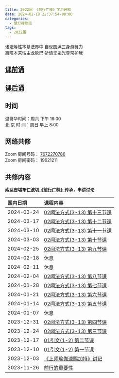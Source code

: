 ```yaml
---
title: 2022届 《前行广释》学习通知
date: 2024-02-18 22:37:54-08:00
categories:
  - 慧灯禅修班
tags:
  - 2022届
---
```

诸法等性本基法界中 自现圆满三身游舞力  
离障本来怙主龙钦巴 祈请无垢光尊常护我

## [课前诵](https://s3.ap-northeast-1.wasabisys.com/hdcx/hdv/v/keqian2022.mp4)

## [课后诵](https://s3.ap-northeast-1.wasabisys.com/hdcx/hdv/videos/%E5%9B%9E%E5%90%91(2021%E7%89%88).mp4)

## 时间

温哥华时间：周六 下午 16:00\
北 京 时 间：周日 早上 8:00

## 网络共修

Zoom 房间号码： [7672270786](https://us02web.zoom.us/j/7672270786?pwd=bjRzNVpOT0g1cWF3WWVqVE1PZzlWZz09)\
Zoom 房间密码： 19621211

## 共修内容
  **索达吉堪布仁波切[《前行广释》](https://www.huidengchanxiu.net/refs/qxgs/)传承，串讲讨论**
<!-- <details>
    <summary>暇满难得</summary>
    |国内日期|课程内容|
    |:----|:----|
</details> -->

|国内日期|课程内容|
|:----|:----|
| 2024-03-24 | [02闻法方式(3-13) 第十三节课](https://www.huidengchanxiu.net/refs/qxgs/qxgs-02wffs#第十三节课) |
| 2024-03-17 | [02闻法方式(3-13) 第十二节课](https://www.huidengchanxiu.net/refs/qxgs/qxgs-02wffs#第十二节课) |
| 2024-03-10 | [02闻法方式(3-13) 第十一节课](https://www.huidengchanxiu.net/refs/qxgs/qxgs-02wffs#第十一节课) |
| 2024-03-03 | [02闻法方式(3-13) 第十节课 ](https://www.huidengchanxiu.net/refs/qxgs/qxgs-02wffs#第十节课 ) |
| 2024-02-25 | [02闻法方式(3-13) 第九节课 ](https://www.huidengchanxiu.net/refs/qxgs/qxgs-02wffs#第九节课 ) |
| 2024-02-18 | 休息                                                                               |
| 2024-02-11 | 休息                                                                               |
| 2024-02-04 | [02闻法方式(3-13) 第八节课 ](https://www.huidengchanxiu.net/refs/qxgs/qxgs-02wffs#第八节课 ) |
| 2024-01-28 | [02闻法方式(3-13) 第七节课 ](https://www.huidengchanxiu.net/refs/qxgs/qxgs-02wffs#第七节课 ) |
| 2024-01-21 | [02闻法方式(3-13) 第六节课 ](https://www.huidengchanxiu.net/refs/qxgs/qxgs-02wffs#第六节课 ) |
| 2024-01-14 | [02闻法方式(3-13) 第五节课 ](https://www.huidengchanxiu.net/refs/qxgs/qxgs-02wffs#第五节课 ) |
| 2024-01-07 | 休息|
|2023-12-31|[02闻法方式(3-13) 第四节课](https://www.huidengchanxiu.net/refs/qxgs/qxgs-02wffs/#%E7%AC%AC%E5%9B%9B%E8%8A%82%E8%AF%BE)|
|2023-12-24|[02闻法方式(3-13) 第三节课](https://www.huidengchanxiu.net/refs/qxgs/qxgs-02wffs#%E7%AC%AC%E4%B8%89%E8%8A%82%E8%AF%BE)|
|2023-12-17|[01引文(1-2) 第二节课](https://www.huidengchanxiu.net/refs/qxgs/qxgs-01yw#%E7%AC%AC%E4%BA%8C%E8%8A%82%E8%AF%BE)|
|2023-12-10|[01引文(1-2) 第一节课](https://www.huidengchanxiu.net/refs/qxgs/qxgs-01yw#%E7%AC%AC%E4%B8%80%E8%8A%82%E8%AF%BE)|
|2023-12-03|[《上师瑜伽速赐加持》讲记](https://www.huidengchanxiu.net/refs/qxgs/qxgs-01yw#%E4%B8%8A%E5%B8%88%E7%91%9C%E4%BC%BD%E9%80%9F%E8%B5%90%E5%8A%A0%E6%8C%81%E8%AE%B2%E8%AE%B0)|
|2023-11-26|[前行的重要性](https://www.huidengchanxiu.net/refs/qxgs/qxgs-01yw#%E5%89%8D%E8%A1%8C%E4%B9%8B%E9%87%8D%E8%A6%81%E6%80%A7)|
